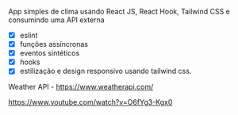 App simples de clima usando React JS, React Hook, Tailwind CSS e consumindo uma API externa

- [x] eslint 
- [x] funções assíncronas
- [x] eventos sintéticos
- [x] hooks
- [x] estilização e design responsivo usando tailwind css.

Weather API - https://www.weatherapi.com/


https://www.youtube.com/watch?v=O6fYg3-Kgx0

